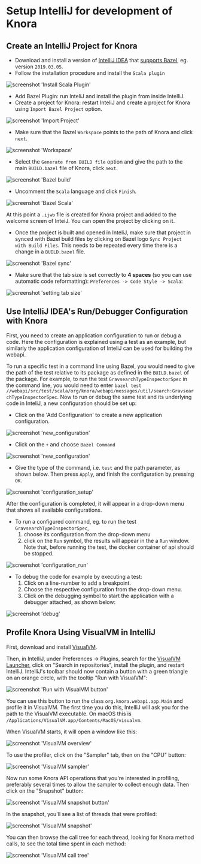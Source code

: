 <!---
Copyright © 2015-2019 the contributors (see Contributors.md).

This file is part of Knora.

Knora is free software: you can redistribute it and/or modify
it under the terms of the GNU Affero General Public License as published
by the Free Software Foundation, either version 3 of the License, or
(at your option) any later version.

Knora is distributed in the hope that it will be useful,
but WITHOUT ANY WARRANTY; without even the implied warranty of
MERCHANTABILITY or FITNESS FOR A PARTICULAR PURPOSE.  See the
GNU Affero General Public License for more details.

You should have received a copy of the GNU Affero General Public
License along with Knora.  If not, see <http://www.gnu.org/licenses/>.
-->

# Setup IntelliJ for development of Knora

## Create an IntelliJ Project for Knora

  - Download and install a version of [IntelliJ IDEA](https://www.jetbrains.com/idea/) that [supports Bazel](https://plugins.jetbrains.com/plugin/8609-bazel/versions), eg. version `2019.03.05`.
  - Follow the installation procedure and install the `Scala plugin`

![screenshot 'Install Scala Plugin'](figures/install-scala-plugin.png)

  - Add Bazel Plugin: run InteliJ and install the plugin from inside IntelliJ.
  - Create a project for Knora: restart InteliJ and create a project for Knora using `Import Bazel Project` option.
  
  ![screenshot 'Import Project'](figures/import-bazel-project.png)
  
  - Make sure that the Bazel `Workspace` points to the path of Knora and click `next`.
  
  ![screenshot 'Workspace'](figures/bazel-workspace.png)
  
  - Select the `Generate from BUILD file` option and give the path to the main `BUILD.bazel` file of Knora, click `next`.
  
  ![screenshot 'Bazel build'](figures/bazel-buildFile.png)
  
  - Uncomment the `Scala` language and click `Finish`.
  
  ![screenshot 'Bazel Scala'](figures/bazel-UncommentScala.png)
  
  At this point a `.ijwb` file is created for Knora project and added to the welcome screen of InteiJ. You can open the project by clicking on it.

  - Once the project is built and opened in InteliJ, make sure that project in synced with Bazel build files by clicking
   on Bazel logo `Sync Project with Build Files`. This needs to be repeated every time there is a change in a `BUILD.bazel` file.
   
   ![screenshot 'Bazel sync'](figures/bazel-sync.png)
   
  - Make sure that the tab size is set correctly to **4 spaces** (so you
    can use automatic code reformatting): `Preferences -> Code Style ->
    Scala`:

 ![screenshot 'setting tab size'](figures/setting-tab-space.png)


## Use IntelliJ IDEA's Run/Debugger Configuration with Knora

First, you need to create an application configuration to run or debug a code. Here the configuration is explained using a test as an 
  example, but similarly the application configuration of InteliJ can be used for building the webapi.
  
To run a specific test in a command line using Bazel, you would need to give the path of the test relative to its 
  package as defined in the `BUILD.bazel` of the package. For example, to run the test  `GravsearchTypeInspectorSpec` in the
   command line, you would need to enter `bazel test //webapi/src/test/scala/org/knora/webapi/messages/util/search:GravsearchTypeInspectorSpec`.
  Now to run or debug the same test and its underlying code in InteliJ, a new configuration should be
  set up:
  
   - Click on the 'Add Configuration' to create a new application configuration. 
    
![screenshot 'new_configuration'](figures/bazel-new-config.png)

   - Click on the `+` and choose `Bazel Command` 
   
![screenshot 'new_configuration'](figures/bazel-command-config.png)

   - Give the type of the command, i.e. `test` and the path parameter, as shown below. Then press `Apply`, and finish 
   the configuration by pressing `OK`.

![screenshot 'configuration_setup'](figures/bazel-config-setup.png)

After the configuration is completed, it will appear in a drop-down menu that shows all available configurations. 

  - To run a configured command, eg. to run the test `GravsearchTypeInspectorSpec`, 
    1. choose its configuration from the drop-down menu
    2. click on the `Run` symbol, the results will appear in the a `Run` window. Note that, before running the test, the 
    docker container of api should be stopped. 
    
![screenshot 'configuration_run'](figures/bazel-run-config.png)

  - To debug the code for example by executing a test: 
    1. Click on a line-number to add a breakpoint. 
    2. Choose the respective configuration from the drop-down menu. 
    3. Click on the debugging symbol to start the application with a debugger attached, as shown below:

![screenshot 'debug'](figures/bazel-debug.png)

## Profile Knora Using VisualVM in IntelliJ

First, download and install [VisualVM](https://visualvm.github.io/).

Then, in IntelliJ, under Preferences -\> Plugins, search for the
[VisualVM
Launcher](https://plugins.jetbrains.com/plugin/7115-visualvm-launcher),
click on "Search in repositories", install the plugin, and restart
IntelliJ. IntelliJ's toolbar should now contain a button with a green
triangle on an orange circle, with the tooltip "Run with VisualVM":

![screenshot 'Run with VisualVM button'](figures/launch-visualvm.png)

You can use this button to run the class `org.knora.webapi.app.Main` and
profile it in VisualVM. The first time you do this, IntelliJ will ask
you for the path to the VisualVM executable. On macOS this is
`/Applications/VisualVM.app/Contents/MacOS/visualvm`.

When VisualVM starts, it will open a window like this:

![screenshot 'VisualVM overview'](figures/visualvm-overview.png)

To use the profiler, click on the "Sampler" tab, then on the "CPU"
button:

![screenshot 'VisualVM sampler'](figures/visualvm-sampler.png)

Now run some Knora API operations that you're interested in profiling,
preferably several times to allow the sampler to collect enough data.
Then click on the "Snapshot" button:

![screenshot 'VisualVM snapshot
button'](figures/visualvm-snapshot-button.png)

In the snapshot, you'll see a list of threads that were profiled:

![screenshot 'VisualVM snapshot'](figures/visualvm-snapshot.png)

You can then browse the call tree for each thread, looking for Knora
method calls, to see the total time spent in each method:

![screenshot 'VisualVM call tree'](figures/visualvm-call-tree.png)
